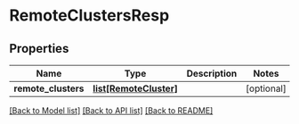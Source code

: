 # RemoteClustersResp

## Properties
Name | Type | Description | Notes
------------ | ------------- | ------------- | -------------
**remote_clusters** | [**list[RemoteCluster]**](RemoteCluster.md) |  | [optional] 

[[Back to Model list]](../README.md#documentation-for-models) [[Back to API list]](../README.md#documentation-for-api-endpoints) [[Back to README]](../README.md)


